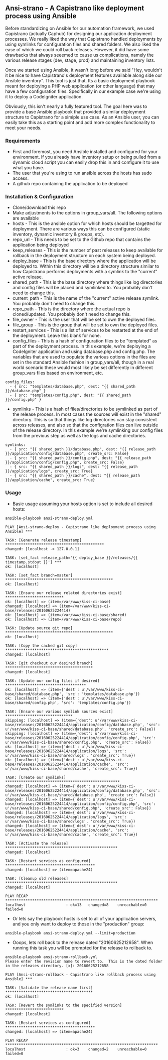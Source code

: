 ## Ansi-strano - A Capistrano like deployment process using Ansible

Before standardizing on Ansible for our automation framework, we used Capistrano (actually Caphub) for designing
our application deployment processes.  We really liked the way that Capistrano handled deployments by using symlinks
for configuration files and shared folders.  We also liked the ease of which we could roll back releases.  However,
it did have some drawbacks that always seeemed to cause us complications, namely the various release stages (dev, stage, prod)
and maintaining inventory lists.

Once we started using Ansible, it wasn't long before we said "Hey, wouldn't it be nice to have Capistrano's deployment
features available along side our Ansible inventory".  This tool is just that.  Its a basic deployment playbook meant for 
deploying a PHP web application (or other language) that may have a few configuration files.  Specifically in our example case
we're using it to deploy a CodeIgniter application.

Obviously, this isn't nearly a fully featured tool.  The goal here was to provide a base Ansible playbook that provided a similar deployment structure to Capistrano for a simiple use case.  As an Ansible user, you can easily take this as a starting point and add more complex functionality to meet your needs.

### Requirements
* First and foremost, you need Ansible installed and configured for your environment.  If you already have inventory setup or being pulled from a dynamic cloud script you can easily drop this in and configure it to use what you have.
* The user that you're using to run ansible across the hosts has sudo access.
* A github repo containing the application to be deployed

### Installation & Configuration
* Clone/download this repo
* Make adjustments to the options in group_vars/all.  The following options are available
 * hosts - This is the ansible option for which hosts should be targetted for deployment.  There are various ways this can be configured (static inventory, dynamic inventory & groups, etc).
 * repo_url - This needs to be set to the Github repo that contains the application being deployed
 * keep_releases - This is the number of past releases to keep available for rollback in the deployment structure on each system being deployed.
 * deploy_base - This is the base directory where the application will be deployed to.  Within this directory will be a directory structure similar to how Capistrano performs deployments with a symlink to the "current" active release.
 * shared_path - This is the base directory where things like log directories and config files will be placed and symlinked to.  You probably don't need to change this.
 * current_path - This is the name of the "current" active release symlink.  You probably don't need to change this.
 * repo_path - This is the directory where the actual repo is cloned/updated.  You probably don't need to change this.
 * file_owner - This is the user that will be set to own the deployed files.
 * file_group - This is the group that will be set to own the deployed files.
 * restart_services - This is a list of services to be restarted at the end of the deployment.  Leave this blank for none.
 * config_files - This is a hash of configuration files to be "templated" as part of the deployment process.  In this example, we're deploying a CodeIgniter application and using database.php and config.php.  The variables that are used to populate the various options in the files are set in the standard Ansible fashion in group_vars/all, though in a real world scenario these would most likely be set differently in different group_vars files based on environment, etc.
```
config_files:
  - { src: "templates/database.php", dest: "{{ shared_path }}/database.php" }
  - { src: "templates/config.php", dest: "{{ shared_path }}/config.php" }
```
 * symlinks - This is a hash of files/directories to be symlinked as part of the release process.  In most cases the sources will exist in the "shared" directory.  This is so that things like log directories can stay consistent across releases, and also so that the configration files can live outside of the release directory.  In this example we're symlinking our config files from the previous step as well as the logs and cache directories.
```
symlinks:
  - { src: "{{ shared_path }}/database.php", dest: "{{ release_path }}/application/config/database.php", create_src: False}
  - { src: "{{ shared_path }}/config.php", dest: "{{ release_path }}/application/config/config.php", create_src: False}
  - { src: "{{ shared_path }}/logs", dest: "{{ release_path }}/application/logs", create_src: True}
  - { src: "{{ shared_path }}/cache", dest: "{{ release_path }}/application/cache", create_src: True}
```

### Usage
* Basic usage assuming your hosts option is set to include all desired hosts:
```
ansible-playbook ansi-strano-deploy.yml

PLAY [Ansi-strano-deploy - Capistrano like deployment process using Ansible] ***

TASK: [Generate release timestamp] ********************************************
changed: [localhost -> 127.0.0.1]

TASK: [set_fact release_path='{{ deploy_base }}/releases/{{ timestamp.stdout }}'] ***
ok: [localhost]

TASK: [set_fact branch=master] ************************************************
ok: [localhost]

TASK: [Ensure our release related directories exist] **************************
ok: [localhost] => (item=/var/www/kiss-ci-base)
changed: [localhost] => (item=/var/www/kiss-ci-base/releases/20160625224414)
ok: [localhost] => (item=/var/www/kiss-ci-base/shared)
ok: [localhost] => (item=/var/www/kiss-ci-base/repo)

TASK: [Update source git repo] ************************************************
ok: [localhost]

TASK: [Copy the cached git copy] **********************************************
changed: [localhost]

TASK: [git checkout our desired branch] ***************************************
changed: [localhost]

TASK: [Update our config files if desired] ************************************
ok: [localhost] => (item={'dest': u'/var/www/kiss-ci-base/shared/database.php', 'src': 'templates/database.php'})
ok: [localhost] => (item={'dest': u'/var/www/kiss-ci-base/shared/config.php', 'src': 'templates/config.php'})

TASK: [Ensure our various symlink sources exist] ******************************
skipping: [localhost] => (item={'dest': u'/var/www/kiss-ci-base/releases/20160625224414/application/config/database.php', 'src': u'/var/www/kiss-ci-base/shared/database.php', 'create_src': False})
skipping: [localhost] => (item={'dest': u'/var/www/kiss-ci-base/releases/20160625224414/application/config/config.php', 'src': u'/var/www/kiss-ci-base/shared/config.php', 'create_src': False})
ok: [localhost] => (item={'dest': u'/var/www/kiss-ci-base/releases/20160625224414/application/logs', 'src': u'/var/www/kiss-ci-base/shared/logs', 'create_src': True})
ok: [localhost] => (item={'dest': u'/var/www/kiss-ci-base/releases/20160625224414/application/cache', 'src': u'/var/www/kiss-ci-base/shared/cache', 'create_src': True})

TASK: [Create our symlinks] ***************************************************
changed: [localhost] => (item={'dest': u'/var/www/kiss-ci-base/releases/20160625224414/application/config/database.php', 'src': u'/var/www/kiss-ci-base/shared/database.php', 'create_src': False})
changed: [localhost] => (item={'dest': u'/var/www/kiss-ci-base/releases/20160625224414/application/config/config.php', 'src': u'/var/www/kiss-ci-base/shared/config.php', 'create_src': False})
changed: [localhost] => (item={'dest': u'/var/www/kiss-ci-base/releases/20160625224414/application/logs', 'src': u'/var/www/kiss-ci-base/shared/logs', 'create_src': True})
changed: [localhost] => (item={'dest': u'/var/www/kiss-ci-base/releases/20160625224414/application/cache', 'src': u'/var/www/kiss-ci-base/shared/cache', 'create_src': True})

TASK: [Activate the release] **************************************************
changed: [localhost]

TASK: [Restart services as configured] ****************************************
changed: [localhost] => (item=apache24)

TASK: [Cleanup old releases] **************************************************
changed: [localhost]

PLAY RECAP ********************************************************************
localhost                  : ok=13   changed=8    unreachable=0    failed=0
```

* Or lets say the playbook hosts is set to all of your application servers, and you only want to deploy to those in the "production" group:
```
ansible-playbook ansi-strano-deploy.yml --limit=production
```

* Ooops, lets roll back to the release dated "20160625212658".  When running this task you will be prompted for the release to rollback to.
```
ansible-playbook ansi-strano-rollback.yml
Please enter the revision name to revert to.  This is the dated folder in the releases directory. [x]: 20160625212658

PLAY [Ansi-strano-rollback - Capistrano like rollback process using Ansible] ***

TASK: [Validate the release name first] ***************************************
ok: [localhost]

TASK: [Revert the symlinks to the specified version] **************************
changed: [localhost]

TASK: [Restart services as configured] ****************************************
changed: [localhost] => (item=apache24)

PLAY RECAP ********************************************************************
localhost                  : ok=3    changed=2    unreachable=0    failed=0
```